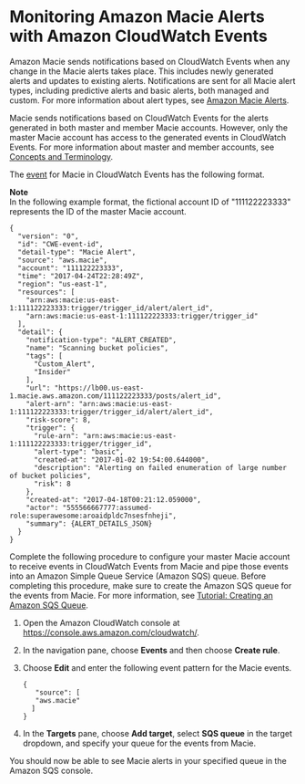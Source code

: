 # Monitoring Amazon Macie Alerts with Amazon CloudWatch Events<a name="macie-cloudwatch"></a>

Amazon Macie sends notifications based on CloudWatch Events when any change in the Macie alerts takes place\. This includes newly generated alerts and updates to existing alerts\. Notifications are sent for all Macie alert types, including predictive alerts and basic alerts, both managed and custom\. For more information about alert types, see [Amazon Macie Alerts](macie-alerts.md)\.

Macie sends notifications based on CloudWatch Events for the alerts generated in both master and member Macie accounts\. However, only the master Macie account has access to the generated events in CloudWatch Events\. For more information about master and member accounts, see [Concepts and Terminology](macie-concepts.md)\.

The [event](http://docs.aws.amazon.com/AmazonCloudWatch/latest/events/CloudWatchEventsandEventPatterns.html) for Macie in CloudWatch Events has the following format\.

**Note**  
In the following example format, the fictional account ID of "111122223333" represents the ID of the master Macie account\.

```
{
  "version": "0",
  "id": "CWE-event-id",
  "detail-type": "Macie Alert",
  "source": "aws.macie",
  "account": "111122223333",
  "time": "2017-04-24T22:28:49Z",
  "region": "us-east-1",
  "resources": [
    "arn:aws:macie:us-east-1:111122223333:trigger/trigger_id/alert/alert_id",
    "arn:aws:macie:us-east-1:111122223333:trigger/trigger_id"
  ],
  "detail": {
    "notification-type": "ALERT_CREATED",
    "name": "Scanning bucket policies",
    "tags": [
      "Custom_Alert",
      "Insider"
    ],
    "url": "https://lb00.us-east-1.macie.aws.amazon.com/111122223333/posts/alert_id",
    "alert-arn": "arn:aws:macie:us-east-1:111122223333:trigger/trigger_id/alert/alert_id",
    "risk-score": 8,
    "trigger": {
      "rule-arn": "arn:aws:macie:us-east-1:111122223333:trigger/trigger_id",
      "alert-type": "basic",
      "created-at": "2017-01-02 19:54:00.644000",
      "description": "Alerting on failed enumeration of large number of bucket policies",
      "risk": 8
    },
    "created-at": "2017-04-18T00:21:12.059000",
    "actor": "555566667777:assumed-role:superawesome:aroaidpldc7nsesfnheji",
    "summary": {ALERT_DETAILS_JSON}
  }
}
```

Complete the following procedure to configure your master Macie account to receive events in CloudWatch Events from Macie and pipe those events into an Amazon Simple Queue Service \(Amazon SQS\) queue\. Before completing this procedure, make sure to create the Amazon SQS queue for the events from Macie\. For more information, see [Tutorial: Creating an Amazon SQS Queue](http://docs.aws.amazon.com/AWSSimpleQueueService/latest/SQSDeveloperGuide/sqs-create-queue.html)\.

1. Open the Amazon CloudWatch console at [https://console\.aws\.amazon\.com/cloudwatch/](https://console.aws.amazon.com/cloudwatch/)\. 

1. In the navigation pane, choose **Events** and then choose **Create rule**\. 

1. Choose **Edit** and enter the following event pattern for the Macie events\.

   ```
   {
      "source": [	
      "aws.macie"
     ]
   }
   ```

1. In the **Targets** pane, choose **Add target**, select **SQS queue** in the target dropdown, and specify your queue for the events from Macie\.

You should now be able to see Macie alerts in your specified queue in the Amazon SQS console\.